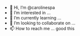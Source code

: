 - 👋 Hi, I’m @carolinespa
- 👀 I’m interested in ...
- 🌱 I’m currently learning ...
- 💞️ I’m looking to collaborate on ...
- 📫 How to reach me ...
good this

<!---
carolinespa/carolinespa is a ✨ special ✨ repository because its `README.md` (this file) appears on your GitHub profile.
You can click the Preview link to take a look at your changes.
--->
